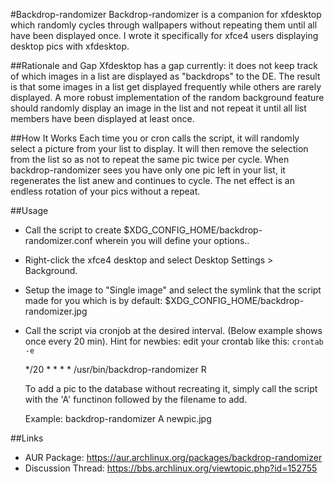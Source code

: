 #Backdrop-randomizer
Backdrop-randomizer is a companion for xfdesktop which randomly cycles through wallpapers without repeating them until all have been displayed once. I wrote it specifically for xfce4 users displaying desktop pics with xfdesktop.

##Rationale and Gap
Xfdesktop has a gap currently: it does not keep track of which images in a list are displayed as "backdrops" to the DE.  The result is that some images in a list get displayed frequently while others are rarely displayed.  A more robust implementation of the random background feature should randomly display an image in the list and not repeat it until all list members have been displayed at least once.

##How It Works
Each time you or cron calls the script, it will randomly select a picture from your list to display. It will then remove the selection from the list so as not to repeat the same pic twice per cycle. When backdrop-randomizer sees you have only one pic left in your list, it regenerates the list anew and continues to cycle. The net effect is an endless rotation of your pics without a repeat.

##Usage
* Call the script to create $XDG_CONFIG_HOME/backdrop-randomizer.conf wherein you will define your options..
* Right-click the xfce4 desktop and select Desktop Settings > Background.
* Setup the image to "Single image" and select the symlink that the script made for you which is by default: $XDG_CONFIG_HOME/backdrop-randomizer.jpg
* Call the script via cronjob at the desired interval. (Below example shows once every 20 min). Hint for newbies: edit your crontab like this: `crontab -e`
  
	*/20 * * * *  /usr/bin/backdrop-randomizer R

	To add a pic to the database without recreating it, simply call the script with the 'A' functinon followed by the filename to add.

	Example: backdrop-randomizer A newpic.jpg

##Links
* AUR Package: https://aur.archlinux.org/packages/backdrop-randomizer
* Discussion Thread: https://bbs.archlinux.org/viewtopic.php?id=152755
